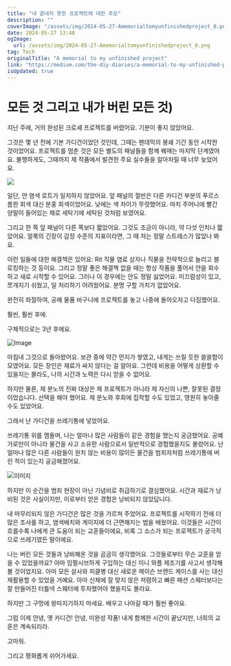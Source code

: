 ```yaml
---
title: "내 끝내지 못한 프로젝트에 대한 추모"
description: ""
coverImage: "/assets/img/2024-05-27-Amemorialtomyunfinishedproject_0.png"
date: 2024-05-27 13:48
ogImage:
  url: /assets/img/2024-05-27-Amemorialtomyunfinishedproject_0.png
tag: Tech
originalTitle: "A memorial to my unfinished project"
link: "https://medium.com/the-diy-diaries/a-memorial-to-my-unfinished-project-and-everything-else-ive-ever-thrown-away-cdca3e445e64"
isUpdated: true
---
```


# 모든 것 그리고 내가 버린 모든 것)

지난 주에, 거의 완성된 크로셰 프로젝트를 버렸어요. 기분이 좋지 않았어요.

그것은 몇 년 전에 기본 가디건이었던 것인데, 그때는 팬데믹의 봉쇄 기간 동안 시작한 것이었어요. 프로젝트를 멈춘 것은 모든 별도의 패널들을 함께 꿰매는 마지막 단계였어요. 불행하게도, 그때까지 제 작품에서 발견한 주요 실수들을 알아차릴 때 너무 늦었어요.

<img src="/assets/img/2024-05-27-Amemorialtomyunfinishedproject_0.png" />

<!-- cozy-coder - 수평 -->

<ins class="adsbygoogle"
     style="display:block"
     data-ad-client="ca-pub-4877378276818686"
     data-ad-slot="1107185301"
     data-ad-format="auto"
     data-full-width-responsive="true"></ins>

<script>
     (adsbygoogle = window.adsbygoogle || []).push({});
</script>

일단, 얀 염색 로트가 일치하지 않았어요. 앞 패널의 절반은 다른 카디건 부분의 푸르스름한 회색 대신 분홍 회색이었어요. 낮에는 색 차이가 뚜렷했어요. 마치 주머니에 빨간 양말이 들어있는 채로 세탁기에 세탁된 것처럼 보였어요.

그리고 한 쪽 앞 패널이 다른 쪽보다 짧았어요. 그것도 조금이 아니라, 약 다섯 인치나 짧았어요. 얼룩의 긴장이 감정 수준의 지표이라면, 그 때 저는 정말 스트레스가 많았나 봐요.

이런 일들에 대한 해결책은 있어요: Rit 직물 염료 상자나 직물을 전략적으로 늘리고 블로킹하는 것 등이요. 그리고 정말 좋은 해결책 없을 때는 항상 작품을 풀어서 얀을 회수하고 새로 시작할 수 있어요. 그러나 이 경우에는 얀도 정말 싫었어요. 미끄럼성이 있고, 쪼개지기 쉬웠고, 일 처리하기 어려웠어요. 분명 구할 가치가 없었어요.

완전히 좌절하여, 공예 물품 바구니에 프로젝트를 놓고 나중에 돌아오자고 다짐했어요.

<!-- cozy-coder - 수평 -->

<ins class="adsbygoogle"
     style="display:block"
     data-ad-client="ca-pub-4877378276818686"
     data-ad-slot="1107185301"
     data-ad-format="auto"
     data-full-width-responsive="true"></ins>

<script>
     (adsbygoogle = window.adsbygoogle || []).push({});
</script>

훨씬, 훨씬 후에.

구체적으로는 3년 후에요.

![Image](/assets/img/2024-05-27-Amemorialtomyunfinishedproject_1.png)

마침내 그것으로 돌아왔어요. 보관 중에 약간 먼지가 쌓였고, 내게는 쓰릴 듯한 쓸쓸함이 모였어요. 모든 장인은 재료가 싸지 않다는 걸 알아요. 그런데 비용을 어떻게 상환할 수 있을지는 몰라도, 나의 시간과 노력은 다시 얻을 수 없어요.

<!-- cozy-coder - 수평 -->

<ins class="adsbygoogle"
     style="display:block"
     data-ad-client="ca-pub-4877378276818686"
     data-ad-slot="1107185301"
     data-ad-format="auto"
     data-full-width-responsive="true"></ins>

<script>
     (adsbygoogle = window.adsbygoogle || []).push({});
</script>

하지만 물론, 제 분노의 진짜 대상은 제 프로젝트가 아니라 제 자신의 나쁜, 잘못된 결정이었습니다. 선택을 해야 했어요. 제 분노와 후회에 집착할 수도 있었고, 영원히 놓아줄 수도 있었어요.

그래서 난 가디건을 쓰레기통에 넣었어요.

쓰레기통 위를 맴돌며, 나는 얼마나 많은 사람들이 같은 경험을 했는지 궁금했어요. 공예가로만이 아니라 물건을 사고 소유한 사람으로서 일반적으로 경험했을지도 몰랐어요. 난 얼마나 많은 다른 사람들이 원치 않는 비용이 많이든 물건을 범죄자처럼 쓰레기통에 버린 적이 있는지 궁금해졌어요.

![이미지](/assets/img/2024-05-27-Amemorialtomyunfinishedproject_2.png)

<!-- cozy-coder - 수평 -->

<ins class="adsbygoogle"
     style="display:block"
     data-ad-client="ca-pub-4877378276818686"
     data-ad-slot="1107185301"
     data-ad-format="auto"
     data-full-width-responsive="true"></ins>

<script>
     (adsbygoogle = window.adsbygoogle || []).push({});
</script>

하지만 이 순간을 범죄 현장이 아닌 기념비로 취급하기로 결심했어요. 시간과 재료가 낭비된 것은 사실이지만, 이로부터 얻은 경험은 낭비되지 않았답니다.

내 마무리되지 않은 가디건은 많은 것을 가르쳐 주었어요. 프로젝트를 시작하기 전에 더 많은 조사를 하고, 염색배치와 게이지에 더 근면해지는 법을 배웠어요. 이것들은 시간이 흐를수록 나에게 큰 도움이 되는 교훈들이에요, 비록 그 소스가 되는 프로젝트가 궁극적으로 쓰레기였든 말이에요.

나는 버린 모든 것들과 낭비해온 것을 곰곰히 생각했어요. 그것들로부터 무슨 교훈을 얻을 수 있었을까요? 아마 임펄시브하게 구입하는 대신 미니 와플 제조기를 사고서 생각해볼 것이었지요. 아마 모든 살사와 피클병 대신 새로운 메이슨 브랜드 케이스를 사는 대신 재활용할 수 있었을 거예요. 아마 신체에 잘 맞지 않은 저렴하고 빠른 패션 스웨터보다는 잘 만들어진 터틀넥 스웨터에 투자했어야 했을지도 몰라요.

하지만 그 구멍에 왕따지기하지 마세요. 배우고 나아갈 때가 훨씬 좋아요.

<!-- cozy-coder - 수평 -->

<ins class="adsbygoogle"
     style="display:block"
     data-ad-client="ca-pub-4877378276818686"
     data-ad-slot="1107185301"
     data-ad-format="auto"
     data-full-width-responsive="true"></ins>

<script>
     (adsbygoogle = window.adsbygoogle || []).push({});
</script>

그럼 이제 안녕, 옛 카디건! 안녕, 미완성 작품! 내게 함께한 시간이 끝났지만, 너희의 교훈은 계속되리라.

고마워.

그리고 평화롭게 쉬어가세요.
